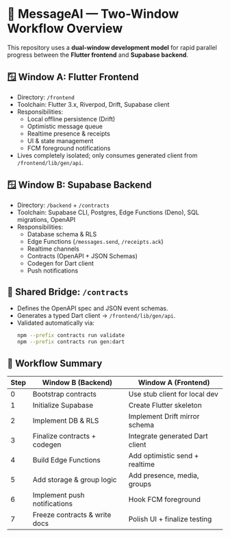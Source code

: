 # 🧭 MessageAI — Two-Window Workflow Overview

This repository uses a **dual-window development model** for rapid parallel progress between the **Flutter frontend** and **Supabase backend**.

## 🪟 Window A: Flutter Frontend

- Directory: `/frontend`
- Toolchain: Flutter 3.x, Riverpod, Drift, Supabase client
- Responsibilities:
  - Local offline persistence (Drift)
  - Optimistic message queue
  - Realtime presence & receipts
  - UI & state management
  - FCM foreground notifications
- Lives completely isolated; only consumes generated client from `/frontend/lib/gen/api`.

## 🪟 Window B: Supabase Backend

- Directory: `/backend` + `/contracts`
- Toolchain: Supabase CLI, Postgres, Edge Functions (Deno), SQL migrations, OpenAPI
- Responsibilities:
  - Database schema & RLS
  - Edge Functions (`/messages.send`, `/receipts.ack`)
  - Realtime channels
  - Contracts (OpenAPI + JSON Schemas)
  - Codegen for Dart client
  - Push notifications

## 🔗 Shared Bridge: `/contracts`

- Defines the OpenAPI spec and JSON event schemas.
- Generates a typed Dart client → `/frontend/lib/gen/api`.
- Validated automatically via:
  ```bash
  npm --prefix contracts run validate
  npm --prefix contracts run gen:dart
  ```

## 🧩 Workflow Summary

| Step | Window B (Backend) | Window A (Frontend) |
|------|--------------------|--------------------|
| 0 | Bootstrap contracts | Use stub client for local dev |
| 1 | Initialize Supabase | Create Flutter skeleton |
| 2 | Implement DB & RLS | Implement Drift mirror schema |
| 3 | Finalize contracts + codegen | Integrate generated Dart client |
| 4 | Build Edge Functions | Add optimistic send + realtime |
| 5 | Add storage & group logic | Add presence, media, groups |
| 6 | Implement push notifications | Hook FCM foreground |
| 7 | Freeze contracts & write docs | Polish UI + finalize testing |
